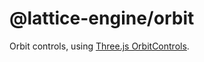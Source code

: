# @lattice-engine/orbit

Orbit controls, using [Three.js OrbitControls](https://threejs.org/docs/#examples/en/controls/OrbitControls).
